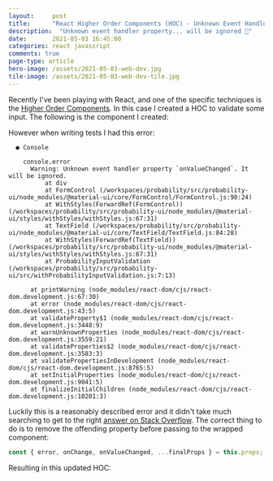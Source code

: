 ```yaml
---
layout: 	post
title:  	"React Higher Order Components (HOC) - Unknown Event Handler Property - Solved!!!"
description:  "Unknown event handler property... will be ignored 👀"
date:   	2021-05-03 16:45:00
categories: react javascript
comments: true
page-type: article
hero-image: /assets/2021-05-03-web-dev.jpg
tile-image: /assets/2021-05-03-web-dev-tile.jpg
---
```


Recently I've been playing with React, and one of the specific techniques is the [Higher Order Components](https://reactjs.org/docs/higher-order-components.html). In this case I created a HOC to validate some input. The following is the component I created:

<script src="https://gist.github.com/steve-codemunkies/95fa4db42b6ae6f91fd01d2ac4e86297.js"></script>

However when writing tests I had this error:

```shell
  ● Console

    console.error
      Warning: Unknown event handler property `onValueChanged`. It will be ignored.
          at div
          at FormControl (/workspaces/probability/src/probability-ui/node_modules/@material-ui/core/FormControl/FormControl.js:90:24)
          at WithStyles(ForwardRef(FormControl)) (/workspaces/probability/src/probability-ui/node_modules/@material-ui/styles/withStyles/withStyles.js:67:31)
          at TextField (/workspaces/probability/src/probability-ui/node_modules/@material-ui/core/TextField/TextField.js:84:28)
          at WithStyles(ForwardRef(TextField)) (/workspaces/probability/src/probability-ui/node_modules/@material-ui/styles/withStyles/withStyles.js:67:31)
          at ProbabilityInputValidation (/workspaces/probability/src/probability-ui/src/withProbabilityInputValidation.js:7:13)

      at printWarning (node_modules/react-dom/cjs/react-dom.development.js:67:30)
      at error (node_modules/react-dom/cjs/react-dom.development.js:43:5)
      at validateProperty$1 (node_modules/react-dom/cjs/react-dom.development.js:3448:9)
      at warnUnknownProperties (node_modules/react-dom/cjs/react-dom.development.js:3559:21)
      at validateProperties$2 (node_modules/react-dom/cjs/react-dom.development.js:3583:3)
      at validatePropertiesInDevelopment (node_modules/react-dom/cjs/react-dom.development.js:8765:5)
      at setInitialProperties (node_modules/react-dom/cjs/react-dom.development.js:9041:5)
      at finalizeInitialChildren (node_modules/react-dom/cjs/react-dom.development.js:10201:3)
```

Luckily this is a reasonably described error and it didn't take much searching to get to the right [answer on Stack Overflow](https://stackoverflow.com/a/50196327/747649). The correct thing to do is to remove the offending property before passing to the wrapped component:

```js
const { error, onChange, onValueChanged, ...finalProps } = this.props;
```

Resulting in this updated HOC:

<script src="https://gist.github.com/steve-codemunkies/b3d193a404b08f6aa4b19cf65be73f2e.js"></script>